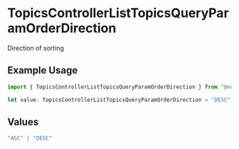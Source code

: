 # TopicsControllerListTopicsQueryParamOrderDirection

Direction of sorting

## Example Usage

```typescript
import { TopicsControllerListTopicsQueryParamOrderDirection } from "@novu/api/models/operations";

let value: TopicsControllerListTopicsQueryParamOrderDirection = "DESC";
```

## Values

```typescript
"ASC" | "DESC"
```